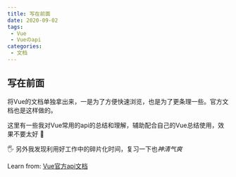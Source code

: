 ```yaml
---
title: 写在前面
date: 2020-09-02
tags:
 - Vue
 - Vueのapi
categories: 
 - 文档
---
```

## 写在前面

将Vue的文档单独拿出来，一是为了方便快速浏览，也是为了更条理一些。官方文档也是这样做的。

这里有一些我对Vue常用的api的总结和理解，辅助配合自己的Vue总结使用，效果不要太好 :100:

:raised_hand_with_fingers_splayed: 另外我发现利用好工作中的碎片化时间，复习一下也*神清气爽*

Learn from: [Vue官方api文档](https://cn.vuejs.org/v2/api/)


